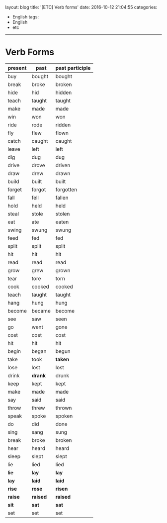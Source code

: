 layout: blog
title: '[ETC] Verb forms'
date: 2016-10-12 21:04:55
categories: 
- English
tags:
- English
- etc
---


# Verb Forms

| present | past | past participle |
| ------|--------|--------|
| buy | bought | bought |
|break|broke|broken|
| hide|hid|hidden|
| teach|taught|taught|
| make|made|made|
| win|won|won|
| ride|rode|ridden|
| fly|flew|flown|
| catch|caught|caught|
| leave|left|left|
| dig|dug|dug|
| drive|drove|driven|
| draw|drew|drawn|
| build|built|built|
| forget|forgot|forgotten|
| fall|fell|fallen|
| hold|held|held|
| steal|stole|stolen|
| eat|ate|eaten|
| swing|swung|swung|
| feed|fed|fed|
| split|split|split|
| hit|hit|hit|
| read|read|read|
| grow|grew|grown|
| tear|tore|torn|   
| cook| cooked| cooked|
| teach| taught| taught|
| hang| hung |hung|
| become |became| become|
| see |saw| seen|
| go| went| gone|
| cost| cost| cost|
| hit| hit| hit|
| begin |began| begun|
| take| took| **taken**|
| lose |lost| lost|
| drink| **drank**| drunk|
| keep| kept| kept|
| make| made| made|
| say |said| said|
| throw| threw| thrown|
| speak| spoke| spoken|
| do |did |done|
| sing| sang| sung|
| break| broke| broken|
| hear| heard| heard|
| sleep| slept| slept|
| lie |lied |lied|
| **lie**| **lay**| **lay**|
| **lay**| **laid** |**laid**|
| **rise**| **rose**| **risen**|
| **raise**| **raised** |**raised**|
| **sit**|**sat** |**sat**|
| set |set| set|
    
    